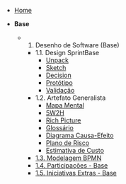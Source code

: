 <!-- docs/_sidebar.md -->

- [Home](README.md)

- **Base**
  - 1. Desenho de Software (Base)
    - 1.1. Design SprintBase
      - [Unpack](Base/1.1.1.Unpack.md)
      - [Sketch](Base/1.1.2.Sketch.md)
      - [Decision](Base/1.1.3.Decision.md)
      - [Protótipo](Base/1.1.4.Prototipo.md)
      - [Validação](Base/1.1.5.Validacao.md)
    - 1.2. Artefato Generalista
      - [Mapa Mental](Base/1.2.1.MapaMental.md)
      - [5W2H](Base/1.2.2.5W2H.md)
      - [Rich Picture](Base/1.2.3.RichPicture.md)
      - [Glossário](Base/1.2.4.Glossario.md)
      - [Diagrama Causa-Efeito](Base/1.2.5.Diagrama_Causa_Efeito.md)
      - [Plano de Risco](Base/1.2.6.EstimativaCusto.md)
      - [Estimativa de Custo](Base/1.2.7.PlanoRisco.md)
    - [1.3. Modelagem BPMN](Base/1.3.ModelagemBPMN.md)
    - [1.4. Participações - Base](Base/1.4.ParticipacoesBase.md)
    - [1.5. Iniciativas Extras - Base](Base/1.5.IniciativasExtras.md)

